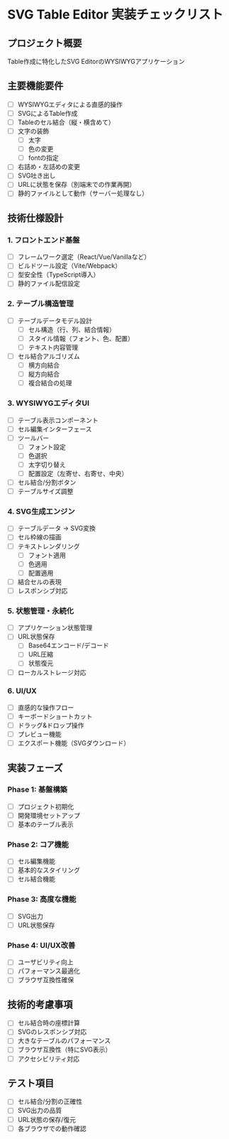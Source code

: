 # SVG Table Editor 実装チェックリスト

## プロジェクト概要
Table作成に特化したSVG EditorのWYSIWYGアプリケーション

## 主要機能要件
- [ ] WYSIWYGエディタによる直感的操作
- [ ] SVGによるTable作成
- [ ] Tableのセル結合（縦・横含めて）
- [ ] 文字の装飾
  - [ ] 太字
  - [ ] 色の変更
  - [ ] fontの指定
- [ ] 右詰め・左詰めの変更
- [ ] SVG吐き出し
- [ ] URLに状態を保存（別端末での作業再開）
- [ ] 静的ファイルとして動作（サーバー処理なし）

## 技術仕様設計
### 1. フロントエンド基盤
- [ ] フレームワーク選定（React/Vue/Vanillaなど）
- [ ] ビルドツール設定（Vite/Webpack）
- [ ] 型安全性（TypeScript導入）
- [ ] 静的ファイル配信設定

### 2. テーブル構造管理
- [ ] テーブルデータモデル設計
  - [ ] セル構造（行、列、結合情報）
  - [ ] スタイル情報（フォント、色、配置）
  - [ ] テキスト内容管理
- [ ] セル結合アルゴリズム
  - [ ] 横方向結合
  - [ ] 縦方向結合
  - [ ] 複合結合の処理

### 3. WYSIWYGエディタUI
- [ ] テーブル表示コンポーネント
- [ ] セル編集インターフェース
- [ ] ツールバー
  - [ ] フォント設定
  - [ ] 色選択
  - [ ] 太字切り替え
  - [ ] 配置設定（左寄せ、右寄せ、中央）
- [ ] セル結合/分割ボタン
- [ ] テーブルサイズ調整

### 4. SVG生成エンジン
- [ ] テーブルデータ → SVG変換
- [ ] セル枠線の描画
- [ ] テキストレンダリング
  - [ ] フォント適用
  - [ ] 色適用
  - [ ] 配置適用
- [ ] 結合セルの表現
- [ ] レスポンシブ対応

### 5. 状態管理・永続化
- [ ] アプリケーション状態管理
- [ ] URL状態保存
  - [ ] Base64エンコード/デコード
  - [ ] URL圧縮
  - [ ] 状態復元
- [ ] ローカルストレージ対応

### 6. UI/UX
- [ ] 直感的な操作フロー
- [ ] キーボードショートカット
- [ ] ドラッグ&ドロップ操作
- [ ] プレビュー機能
- [ ] エクスポート機能（SVGダウンロード）

## 実装フェーズ
### Phase 1: 基盤構築
- [ ] プロジェクト初期化
- [ ] 開発環境セットアップ
- [ ] 基本のテーブル表示

### Phase 2: コア機能
- [ ] セル編集機能
- [ ] 基本的なスタイリング
- [ ] セル結合機能

### Phase 3: 高度な機能
- [ ] SVG出力
- [ ] URL状態保存

### Phase 4: UI/UX改善
- [ ] ユーザビリティ向上
- [ ] パフォーマンス最適化
- [ ] ブラウザ互換性確保

## 技術的考慮事項
- [ ] セル結合時の座標計算
- [ ] SVGのレスポンシブ対応
- [ ] 大きなテーブルのパフォーマンス
- [ ] ブラウザ互換性（特にSVG表示）
- [ ] アクセシビリティ対応

## テスト項目
- [ ] セル結合/分割の正確性
- [ ] SVG出力の品質
- [ ] URL状態の保存/復元
- [ ] 各ブラウザでの動作確認
